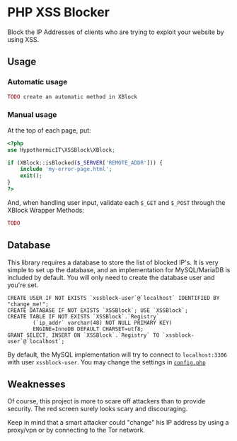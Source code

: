 # PHP XSS Blocker

Block the IP Addresses of clients who are trying to exploit your website by using XSS.

## Usage

### Automatic usage

```php
TODO create an automatic method in XBlock
```

### Manual usage

At the top of each page, put:

```php
<?php
use HypothermicIT\XSSBlock\XBlock;

if (XBlock::isBlocked($_SERVER['REMOTE_ADDR'])) {
    include 'my-error-page.html';
    exit();
}
?>
```

And, when handling user input, validate each `$_GET` and `$_POST` through the XBlock Wrapper Methods:

```php
TODO
```

## Database

This library requires a database to store the list of blocked IP's.
It is very simple to set up the database, and an implementation for MySQL/MariaDB is included by default.
You will only need to create the database user and you're set.

```mysql
CREATE USER IF NOT EXISTS `xssblock-user`@`localhost` IDENTIFIED BY "change_me!";
CREATE DATABASE IF NOT EXISTS `XSSBlock`; USE `XSSBlock`;
CREATE TABLE IF NOT EXISTS `XSSBlock`.`Registry`
        (`ip_addr` varchar(48) NOT NULL PRIMARY KEY)
        ENGINE=InnoDB DEFAULT CHARSET=utf8;
GRANT SELECT, INSERT ON `XSSBlock`.`Registry` TO `xssblock-user`@`localhost`;
```

By default, the MySQL implementation will try to connect to `localhost:3306` with user `xssblock-user`.
You may change the settings in [`config.php`](config.php)

## Weaknesses

Of course, this project is more to scare off attackers than to provide security.
The red screen surely looks scary and discouraging.

Keep in mind that a smart attacker could "change" his IP address by using a proxy/vpn or by connecting to the Tor network.